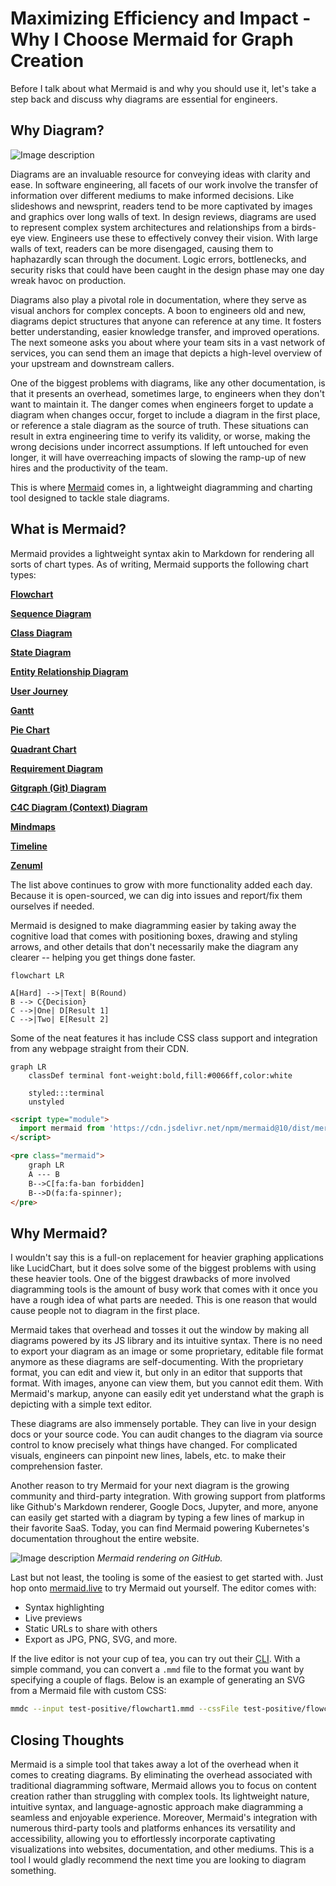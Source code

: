 # Maximizing Efficiency and Impact - Why I Choose Mermaid for Graph Creation

Before I talk about what Mermaid is and why you should use it, let's take a step back and discuss why diagrams are essential for engineers.

## Why Diagram?

![Image description](https://dev-to-uploads.s3.amazonaws.com/uploads/articles/evcuuuar641cak2hmmtr.png)

Diagrams are an invaluable resource for conveying ideas with clarity and ease. In software engineering, all facets of our work involve the transfer of information over different mediums to make informed decisions. Like slideshows and newsprint, readers tend to be more captivated by images and graphics over long walls of text. In design reviews, diagrams are used to represent complex system architectures and relationships from a birds-eye view. Engineers use these to effectively convey their vision. With large walls of text, readers can be more disengaged, causing them to haphazardly scan through the document. Logic errors, bottlenecks, and security risks that could have been caught in the design phase may one day wreak havoc on production.

Diagrams also play a pivotal role in documentation, where they serve as visual anchors for complex concepts. A boon to engineers old and new, diagrams depict structures that anyone can reference at any time. It fosters better understanding, easier knowledge transfer, and improved operations. The next someone asks you about where your team sits in a vast network of services, you can send them an image that depicts a high-level overview of your upstream and downstream callers.

One of the biggest problems with diagrams, like any other documentation, is that it presents an overhead, sometimes large, to engineers when they don't want to maintain it. The danger comes when engineers forget to update a diagram when changes occur, forget to include a diagram in the first place, or reference a stale diagram as the source of truth. These situations can result in extra engineering time to verify its validity, or worse, making the wrong decisions under incorrect assumptions. If left untouched for even longer, it will have overreaching impacts of slowing the ramp-up of new hires and the productivity of the team.

This is where [Mermaid](https://mermaid.js.org/) comes in, a lightweight diagramming and charting tool designed to tackle stale diagrams.

## What is Mermaid?

Mermaid provides a lightweight syntax akin to Markdown for rendering all sorts of chart types. As of writing, Mermaid supports the following chart types:

**[Flowchart](https://mermaid.js.org/syntax/flowchart.html)**

**[Sequence Diagram](https://mermaid.js.org/syntax/sequenceDiagram.html)**

**[Class Diagram](https://mermaid.js.org/syntax/classDiagram.html)**

**[State Diagram](https://mermaid.js.org/syntax/stateDiagram.html)**

**[Entity Relationship Diagram](https://mermaid.js.org/syntax/entityRelationshipDiagram.html)**

**[User Journey](https://mermaid.js.org/syntax/userJourney.html)**

**[Gantt](https://mermaid.js.org/syntax/gantt.html)**

**[Pie Chart](https://mermaid.js.org/syntax/pie.html)**

**[Quadrant Chart](https://mermaid.js.org/syntax/quadrantChart.html)**

**[Requirement Diagram](https://mermaid.js.org/syntax/requirementDiagram.html)**

**[Gitgraph (Git) Diagram](https://mermaid.js.org/syntax/gitgraph.html)** 

**[C4C Diagram (Context) Diagram](https://mermaid.js.org/syntax/c4c.html)** 

**[Mindmaps](https://mermaid.js.org/syntax/mindmap.html)** 

**[Timeline](https://mermaid.js.org/syntax/timeline.html)** 

**[Zenuml](https://mermaid.js.org/syntax/zenuml.html)**

The list above continues to grow with more functionality added each day. Because it is open-sourced, we can dig into issues and report/fix them ourselves if needed.

Mermaid is designed to make diagramming easier by taking away the cognitive load that comes with positioning boxes, drawing and styling arrows, and other details that don't necessarily make the diagram any clearer -- helping you get things done faster.

```mermaid
flowchart LR

A[Hard] -->|Text| B(Round)
B --> C{Decision}
C -->|One| D[Result 1]
C -->|Two| E[Result 2]
```

Some of the neat features it has include CSS class support and integration from any webpage straight from their CDN.

```mermaid
graph LR
    classDef terminal font-weight:bold,fill:#0066ff,color:white

    styled:::terminal
    unstyled
```

```html
<script type="module">
  import mermaid from 'https://cdn.jsdelivr.net/npm/mermaid@10/dist/mermaid.esm.min.mjs';
</script>

<pre class="mermaid">
    graph LR
    A --- B
    B-->C[fa:fa-ban forbidden]
    B-->D(fa:fa-spinner);
</pre>
```

## Why Mermaid?

I wouldn't say this is a full-on replacement for heavier graphing applications like LucidChart, but it does solve some of the biggest problems with using these heavier tools. One of the biggest drawbacks of more involved diagramming tools is the amount of busy work that comes with it once you have a rough idea of what parts are needed. This is one reason that would cause people not to diagram in the first place.

Mermaid takes that overhead and tosses it out the window by making all diagrams powered by its JS library and its intuitive syntax. There is no need to export your diagram as an image or some proprietary, editable file format anymore as these diagrams are self-documenting. With the proprietary format, you can edit and view it, but only in an editor that supports that format. With images, anyone can view them, but you cannot edit them. With Mermaid's markup, anyone can easily edit yet understand what the graph is depicting with a simple text editor. 

These diagrams are also immensely portable. They can live in your design docs or your source code. You can audit changes to the diagram via source control to know precisely what things have changed. For complicated visuals, engineers can pinpoint new lines, labels, etc. to make their comprehension faster.

Another reason to try Mermaid for your next diagram is the growing community and third-party integration. With growing support from platforms like Github's Markdown renderer, Google Docs, Jupyter, and more, anyone can easily get started with a diagram by typing a few lines of markup in their favorite SaaS. Today, you can find Mermaid powering Kubernetes's documentation throughout the entire website.

![Image description](https://dev-to-uploads.s3.amazonaws.com/uploads/articles/g3sv7cfbz53vtioc7y62.png)
_Mermaid rendering on GitHub._


Last but not least, the tooling is some of the easiest to get started with. Just hop onto [mermaid.live](https://mermaid.live) to try Mermaid out yourself. The editor comes with:

- Syntax highlighting
- Live previews
- Static URLs to share with others
- Export as JPG, PNG, SVG, and more.

If the live editor is not your cup of tea, you can try out their [CLI](https://github.com/mermaid-js/mermaid-cli). With a simple command, you can convert a `.mmd` file to the format you want by specifying a couple of flags. Below is an example of generating an SVG from a Mermaid file with custom CSS:

```sh
mmdc --input test-positive/flowchart1.mmd --cssFile test-positive/flowchart1.css -o docs/animated-flowchart.svg
```

## Closing Thoughts

Mermaid is a simple tool that takes away a lot of the overhead when it comes to creating diagrams. By eliminating the overhead associated with traditional diagramming software, Mermaid allows you to focus on content creation rather than struggling with complex tools. Its lightweight nature, intuitive syntax, and language-agnostic approach make diagramming a seamless and enjoyable experience. Moreover, Mermaid's integration with numerous third-party tools and platforms enhances its versatility and accessibility, allowing you to effortlessly incorporate captivating visualizations into websites, documentation, and other mediums. This is a tool I would gladly recommend the next time you are looking to diagram something.
